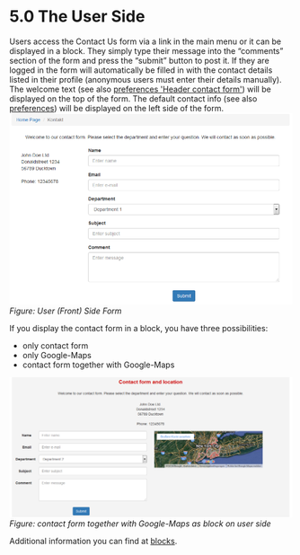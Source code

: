 # 5.0 The User Side

Users access the Contact Us form via a link in the main menu or it can be displayed in a block.
They simply type their message into the “comments” section of the form and press the “submit” button to post it. If they are logged in the form will  automatically be filled in with the contact details listed in their profile (anonymous users must enter their details manually).
The welcome text (see also [preferences 'Header contact form'](3preferences.md)) will be displayed on the top of the form.
The default contact info (see also [preferences](3preferences.md)) will be displayed on the left side of the form.
![Form 1](../assets/5_form1.PNG)
*Figure: User (Front) Side Form*

If you display the contact form in a block, you have three possibilities:
* only contact form
* only Google-Maps
* contact form together with Google-Maps

![Form 2](../assets/5_form2.PNG)
*Figure: contact form together with Google-Maps as block on user side*

Additional information you can find at [blocks](6blocks.md).